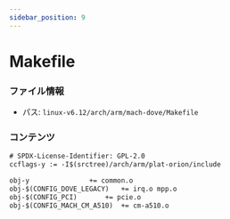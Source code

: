 ```yaml
---
sidebar_position: 9
---
```

# Makefile

### ファイル情報

- パス: `linux-v6.12/arch/arm/mach-dove/Makefile`

### コンテンツ

```txt
# SPDX-License-Identifier: GPL-2.0
ccflags-y := -I$(srctree)/arch/arm/plat-orion/include

obj-y				+= common.o
obj-$(CONFIG_DOVE_LEGACY)	+= irq.o mpp.o
obj-$(CONFIG_PCI)		+= pcie.o
obj-$(CONFIG_MACH_CM_A510)	+= cm-a510.o

```
